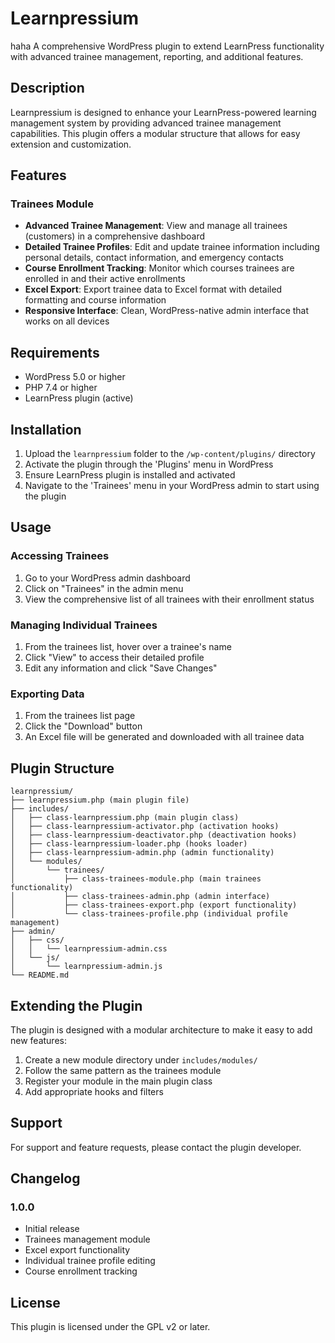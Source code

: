 # Learnpressium
haha
A comprehensive WordPress plugin to extend LearnPress functionality with advanced trainee management, reporting, and additional features.

## Description

Learnpressium is designed to enhance your LearnPress-powered learning management system by providing advanced trainee management capabilities. This plugin offers a modular structure that allows for easy extension and customization.

## Features

### Trainees Module
- **Advanced Trainee Management**: View and manage all trainees (customers) in a comprehensive dashboard
- **Detailed Trainee Profiles**: Edit and update trainee information including personal details, contact information, and emergency contacts
- **Course Enrollment Tracking**: Monitor which courses trainees are enrolled in and their active enrollments
- **Excel Export**: Export trainee data to Excel format with detailed formatting and course information
- **Responsive Interface**: Clean, WordPress-native admin interface that works on all devices

## Requirements

- WordPress 5.0 or higher
- PHP 7.4 or higher
- LearnPress plugin (active)

## Installation

1. Upload the `learnpressium` folder to the `/wp-content/plugins/` directory
2. Activate the plugin through the 'Plugins' menu in WordPress
3. Ensure LearnPress plugin is installed and activated
4. Navigate to the 'Trainees' menu in your WordPress admin to start using the plugin

## Usage

### Accessing Trainees
1. Go to your WordPress admin dashboard
2. Click on "Trainees" in the admin menu
3. View the comprehensive list of all trainees with their enrollment status

### Managing Individual Trainees
1. From the trainees list, hover over a trainee's name
2. Click "View" to access their detailed profile
3. Edit any information and click "Save Changes"

### Exporting Data
1. From the trainees list page
2. Click the "Download" button
3. An Excel file will be generated and downloaded with all trainee data

## Plugin Structure

```
learnpressium/
├── learnpressium.php (main plugin file)
├── includes/
│   ├── class-learnpressium.php (main plugin class)
│   ├── class-learnpressium-activator.php (activation hooks)
│   ├── class-learnpressium-deactivator.php (deactivation hooks)
│   ├── class-learnpressium-loader.php (hooks loader)
│   ├── class-learnpressium-admin.php (admin functionality)
│   └── modules/
│       └── trainees/
│           ├── class-trainees-module.php (main trainees functionality)
│           ├── class-trainees-admin.php (admin interface)
│           ├── class-trainees-export.php (export functionality)
│           └── class-trainees-profile.php (individual profile management)
├── admin/
│   ├── css/
│   │   └── learnpressium-admin.css
│   └── js/
│       └── learnpressium-admin.js
└── README.md
```

## Extending the Plugin

The plugin is designed with a modular architecture to make it easy to add new features:

1. Create a new module directory under `includes/modules/`
2. Follow the same pattern as the trainees module
3. Register your module in the main plugin class
4. Add appropriate hooks and filters

## Support

For support and feature requests, please contact the plugin developer.

## Changelog

### 1.0.0
- Initial release
- Trainees management module
- Excel export functionality
- Individual trainee profile editing
- Course enrollment tracking

## License

This plugin is licensed under the GPL v2 or later.
